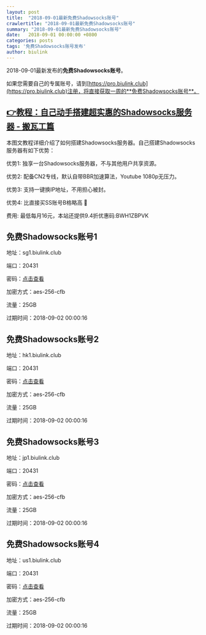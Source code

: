 ```yaml
---
layout: post
title:  "2018-09-01最新免费Shadowsocks账号"
crawlertitle: "2018-09-01最新免费Shadowsocks账号"
summary: "2018-09-01最新免费Shadowsocks账号"
date:   2018-09-01 00:00:00 +0800
categories: posts
tags: '免费Shadowsocks账号发布'
author: biulink
---
```


2018-09-01最新发布的**免费Shadowsocks账号**。

如果您需要自己的专属账号，请到[https://pro.biulink.club](https://pro.biulink.club)注册，将直接获取一周的**免费Shadowsocks账号**。

## [👉教程：自己动手搭建超实惠的Shadowsocks服务器 - 搬瓦工篇](https://github.com/Biulink/ShadowsocksTutorials/blob/master/%E6%95%99%E6%82%A8%E8%87%AA%E5%B7%B1%E5%8A%A8%E6%89%8B%E6%90%AD%E5%BB%BA%E8%B6%85%E5%AE%9E%E6%83%A0%E7%9A%84Shadowsocks%E6%9C%8D%E5%8A%A1%E5%99%A8%20-%20%E6%90%AC%E7%93%A6%E5%B7%A5%E7%AF%87.md)
  
  本图文教程详细介绍了如何搭建Shadowsocks服务器。自己搭建Shadowsocks服务器有如下优势：

  优势1: 独享一台Shadowsocks服务器，不与其他用户共享资源。

  优势2: 配备CN2专线，默认自带BBR加速算法，Youtube 1080p无压力。

  优势3: 支持一键换IP地址，不用担心被封。

  优势4: 比直接买SS账号B格略高 🙂

  费用: 最低每月16元，本站还提供9.4折优惠码:BWH1ZBPVK  
## 免费Shadowsocks账号1

地址：sg1.biulink.club

端口：20431

密码：[点击查看](https://github.com/Biulink/ShadowsocksTutorials/blob/master/publish/2018-09-01%E6%9C%80%E6%96%B0%E5%85%8D%E8%B4%B9Shadowsocks%E8%B4%A6%E5%8F%B7.md)

加密方式：aes-256-cfb

流量：25GB

过期时间：2018-09-02 00:00:16

## 免费Shadowsocks账号2

地址：hk1.biulink.club

端口：20431

密码：[点击查看](https://github.com/Biulink/ShadowsocksTutorials/blob/master/publish/2018-09-01%E6%9C%80%E6%96%B0%E5%85%8D%E8%B4%B9Shadowsocks%E8%B4%A6%E5%8F%B7.md)

加密方式：aes-256-cfb

流量：25GB

过期时间：2018-09-02 00:00:16

## 免费Shadowsocks账号3

地址：jp1.biulink.club

端口：20431

密码：[点击查看](https://github.com/Biulink/ShadowsocksTutorials/blob/master/publish/2018-09-01%E6%9C%80%E6%96%B0%E5%85%8D%E8%B4%B9Shadowsocks%E8%B4%A6%E5%8F%B7.md)

加密方式：aes-256-cfb

流量：25GB

过期时间：2018-09-02 00:00:16

## 免费Shadowsocks账号4

地址：us1.biulink.club

端口：20431

密码：[点击查看](https://github.com/Biulink/ShadowsocksTutorials/blob/master/publish/2018-09-01%E6%9C%80%E6%96%B0%E5%85%8D%E8%B4%B9Shadowsocks%E8%B4%A6%E5%8F%B7.md)

加密方式：aes-256-cfb

流量：25GB

过期时间：2018-09-02 00:00:16

